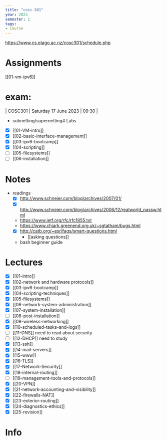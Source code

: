 ```yaml
---
title: "cosc-301"
year: 2023
semester: 1
tags: 
- course
---
```


https://www.cs.otago.ac.nz/cosc301/schedule.php

# Assignments
[[01-vm-ipv6]]

# exam:
| COSC301 | Saturday 17 June 2023 | 09:30 |
- subnetting/supernetting# Labs
- [x] [[01-VM-intro]]
- [x] [[02-basic-interface-management]]
- [x] [[03-ipv6-bootcamp]]
- [x] [[04-scripting]]
- [ ] [[05-filesystems]]
- [ ] [[06-installation]]

# Notes
- readings
	- [x] http://www.schneier.com/blog/archives/2007/01/
	- [x] http://www.schneier.com/blog/archives/2006/12/realworld_passw.html
	- https://www.ietf.org/rfc/rfc1855.txt
	- https://www.chiark.greenend.org.uk/~sgtatham/bugs.html
	- [x] http://catb.org/~esr/faqs/smart-questions.html
		- [[asking questions]]
	- bash beginner guide
# Lectures
- [x] [[01-intro]]
- [x] [[02-network and hardware protocols]]
- [x] [[03-ipv6-bootcamp]]
- [x] [[04-scripting-techniques]]
- [x] [[05-filesystems]]
- [x] [[06-network-system-administration]]
- [x] [[07-system-installation]]
- [ ] [[08-post-installation]]
- [x] [[09-wireless-networking]]
- [x] [[10-scheduled-tasks-and-logs]]
- [ ] [[11-DNS]] need to read about security
- [ ] [[12-DHCP]] need to study
- [x] [[13-ssh]]
- [x] [[14-mail-servers]]
- [x] [[15-www]]
- [x] [[16-TLS]]
- [x] [[17-Network-Security]]
- [x] [[18-internal-routing]]
- [ ] [[19-management-tools-and-protocols]]
- [x] [[20-VPN]]
- [x] [[21-network-accounting-and-visibility]]
- [x] [[22-firewalls-NAT]]
- [x] [[23-exterior-routing]]
- [x] [[24-diagnostics-ethics]]
- [x] [[25-revision]]

# Info
